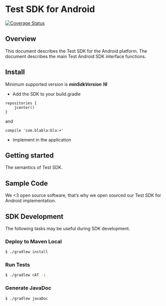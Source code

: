 # Test SDK for Android

[![Coverage Status](https://coveralls.io/repos/github/kovacsi/androidlib/badge.svg?branch=master)](https://coveralls.io/github/kovacsi/androidlib?branch=master)

## Overview

This document describes the Test SDK for the Android platform. The document describes the main Test Android SDK interface functions.

## Install

Minimum supported version is ***minSdkVersion 16***

- Add the SDK to your build.gradle
```
repositories {
    jcenter()
}
```
and 
```
compile 'com.blabla:bla:+'
```
- Implement in the application

## Getting started

The semantics of Test SDK.

## Sample Code

We <3 open source software, that’s why we open sourced our Test SDK for Android implementation.

## SDK Development

The following tasks may be useful during SDK development.

### Deploy to Maven Local
```sh
$ ./gradlew install
```

### Run Tests
```sh
$ ./gradlew cAT -i
```

### Generate JavaDoc
```sh
$ ./gradlew javaDoc
```
